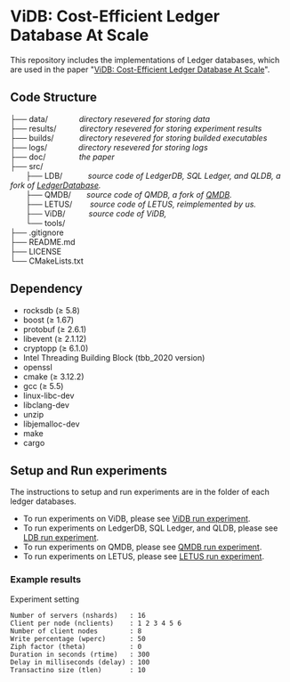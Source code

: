 # ViDB: Cost-Efficient Ledger Database At Scale
This repository includes the implementations of Ledger databases, which are used in the paper "[ViDB: Cost-Efficient Ledger Database At Scale](doc/)".

## Code Structure

├── data/&emsp;&emsp;&emsp;&emsp;*directory resevered for storing data*<br>
├── results/&emsp;&emsp;&emsp;*directory resevered for storing experiment results*<br>
├── builds/&emsp;&emsp;&emsp;&nbsp;*directory resevered for storing builded executables*<br>
├── logs/&emsp;&emsp;&emsp;&emsp;*directory resevered for storing logs*<br>
├── doc/&emsp;&emsp;&emsp;&emsp;&nbsp;*the paper*<br>
├── src/<br>
&emsp;&emsp;├── LDB/&emsp;&emsp;&emsp;&nbsp;*source code of LedgerDB, SQL Ledger, and QLDB, a fork of [LedgerDatabase](https://github.com/nusdbsystem/LedgerDatabase).*<br>
&emsp;&emsp;├── QMDB/&emsp;&emsp;*source code of QMDB, a fork of [QMDB](https://github.com/LayerZero-Labs/qmdb).*<br>
&emsp;&emsp;├── LETUS/&emsp;&emsp;&nbsp;*source code of LETUS, reimplemented by us.*<br>
&emsp;&emsp;├── ViDB/&emsp;&emsp;&emsp;*source code of ViDB,*<br>
&emsp;&emsp;└── tools/ <br>
├── .gitignore<br>
├── README.md<br>
├── LICENSE<br>
└── CMakeLists.txt<br>


## Dependency
* rocksdb (&geq; 5.8)
* boost (&geq; 1.67)
* protobuf (&geq; 2.6.1)
* libevent (&geq; 2.1.12)
* cryptopp (&geq; 6.1.0)
* Intel Threading Building Block (tbb_2020 version)
* openssl
* cmake (&geq; 3.12.2)
* gcc (&geq; 5.5)
* linux-libc-dev
* libclang-dev
* unzip
* libjemalloc-dev
* make
* cargo

## Setup and Run experiments
The instructions to setup and run experiments are in the folder of each ledger databases.
- To run experiments on ViDB, please see [ViDB run experiment](ViDB/README.md).
- To run experiments on LedgerDB, SQL Ledger, and QLDB, please see [LDB run experiment](LDB/README.md).
- To run experiments on QMDB, please see [QMDB run experiment](QMDB/README.md).
- To run experiments on LETUS, please see [LETUS run experiment](LETUS/README.md).

### Example results
Experiment setting
```
Number of servers (nshards)   : 16
Client per node (nclients)    : 1 2 3 4 5 6
Number of client nodes        : 8
Write percentage (wperc)      : 50
Ziph factor (theta)           : 0
Duration in seconds (rtime)   : 300
Delay in milliseconds (delay) : 100
Transactino size (tlen)       : 10
```

